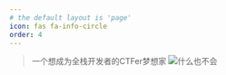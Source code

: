 ```yaml
---
# the default layout is 'page'
icon: fas fa-info-circle
order: 4
---
```


> 一个想成为全栈开发者的CTFer梦想家
> ![什么也不会](https://jerry-note-imgs.oss-cn-beijing.aliyuncs.com/imgs/202410071931707.jpg)
